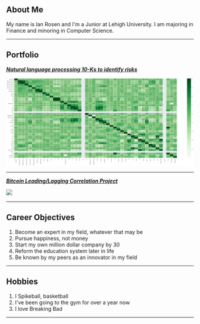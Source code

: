## About Me

My name is Ian Rosen and I'm a Junior at Lehigh University. I am majoring in Finance and minoring in Computer Science.
<!-- Upload your own photo and change the path -->

---

## Portfolio

<!-- You can link to other websites, PDFs in this repo, and other pages in this repo -->

_**[Natural language processing 10-Ks to identify risks](analysis_report)**_

<img src="images/output_32_1.png?raw=true"/>

---

_**[Bitcoin Leading/Lagging Correlation Project](Documents\FIN377\Projects\project-diamond-hands\Final_Components\Final_Report)**_

<img src="Documents\FIN377\Projects\project-diamond-hands\Graphs\plot_monthly.png?raw=true"/>

---

## Career Objectives

1. Become an expert in my field, whatever that may be
2. Pursue happiness, not money
3. Start my own million dollar company by 30
4. Reform the education system later in life
5. Be known by my peers as an innovator in my field

---

## Hobbies

1. I Spikeball, basketball
2. I've been going to the gym for over a year now
3. I love Breaking Bad

---
<!-- Remove above link if you don't want to attibute -->
